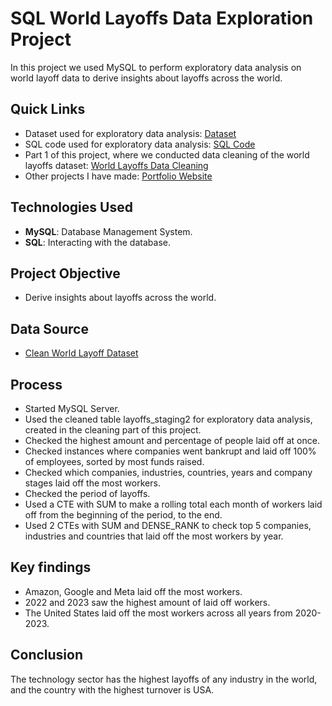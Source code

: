 # SQL World Layoffs Data Exploration Project
In this project we used MySQL to perform exploratory data analysis on world layoff data to derive insights about layoffs across the world.

## Quick Links
- Dataset used for exploratory data analysis: [Dataset](clean_world_layoffs_dataset.csv)
- SQL code used for exploratory data analysis: [SQL Code](world_layoffs_exploratory_data_analysis_project.sql)
- Part 1 of this project, where we conducted data cleaning of the world layoffs dataset: [World Layoffs Data Cleaning](https://github.com/LucasHoffSchmidt/SQL_World_Layoffs_Data_Cleaning_Project)
- Other projects I have made: [Portfolio Website](https://lucashoffschmidt.github.io/)

## Technologies Used
- **MySQL**: Database Management System.
- **SQL**: Interacting with the database.

## Project Objective
- Derive insights about layoffs across the world.

## Data Source
- [Clean World Layoff Dataset](clean_world_layoffs_dataset.csv)

## Process
  - Started MySQL Server.
  - Used the cleaned table layoffs_staging2 for exploratory data analysis, created in the cleaning part of this project. 
  - Checked the highest amount and percentage of people laid off at once.
  - Checked instances where companies went bankrupt and laid off 100% of employees, sorted by most funds raised.
  - Checked which companies, industries, countries, years and company stages laid off the most workers.
  - Checked the period of layoffs.
  - Used a CTE with SUM to make a rolling total each month of workers laid off from the beginning of the period, to the end.
  - Used 2 CTEs with SUM and DENSE_RANK to check top 5 companies, industries and countries that laid off the most workers by year.

## Key findings
- Amazon, Google and Meta laid off the most workers.
- 2022 and 2023 saw the highest amount of laid off workers.
- The United States laid off the most workers across all years from 2020-2023.

## Conclusion
The technology sector has the highest layoffs of any industry in the world, and the country with the highest turnover is USA.  
